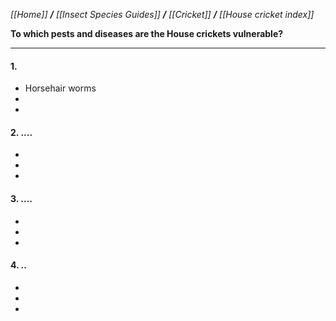 _[[Home]] **/** [[Insect Species Guides]] **/** [[Cricket]] **/** [[House cricket index]]_

**To which pests and diseases are the House crickets vulnerable?**

***

#### 1. 
- Horsehair worms
-
-
#### 2. ....
-
-
-

#### 3. ....
-
-
-
#### 4. ..
-
-
-